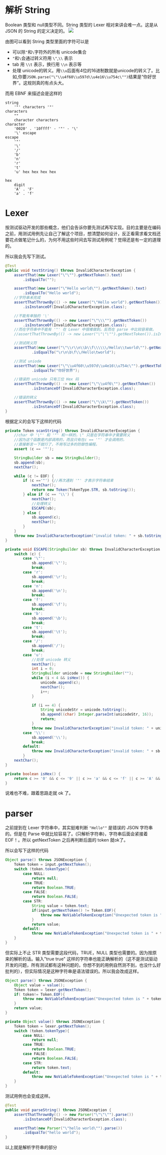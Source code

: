 # 解析 String

Boolean 类型和 null类型不同。String 类型的 Lexer 相对来讲会难一点。这是从 JSON 的 String 的定义决定的。
![](https://www.json.org/string.gif)

由图可以看到 String 类型里面的字符可以是
- 可以除`"`和`\`字符外的所有 unicode集合
- `"`和`\`会通过转义符用 `\"`,`\\` 表示
- tab 用 `\\t` 表示，换行用 `\\n` 表示等
- 处理 unicode的转义。用`\\u`后面有4位的16进制数就是unicode的转义了。比如,你要`JSON.parse("\"\\u4f60\\u597d\\u4e16\\u754c\"")`结果是“你好世界”。这规则真的有点头大。

而用 EBNF 来描述会是这样的
```
string
    '"' characters '"'
characters
    ""
    character characters
character
    '0020' . '10ffff' - '"' - '\'
    '\' escape
escape
    '"'
    '\'
    '/'
    'b'
    'n'
    'r'
    't'
    'u' hex hex hex hex

hex
    digit
    'A' . 'F'
    'a' . 'f'
```

# Lexer

按测试驱动开发的那些概念，他们会告诉你要先测试再写实现。目的主要是在编码之前，用测试用例先让自己了解这个项目，想清楚如何设计，反正看需求看文档还要花点做笔记什么的，为何不用这些时间去写测试用例呢？觉得还是有一定的道理的。

所以我会先写下测试。

```java
@Test
public void testString() throws InvalidCharacterException {
    assertThat(new Lexer("\"\"").getNextToken().text)
        .isEqualTo("");

    assertThat(new Lexer("\"Hello world\"").getNextToken().text)
        .isEqualTo("Hello world");
    //字符串未完成
    assertThatThrownBy(() -> new Lexer("\"Hello world").getNextToken())
        .isInstanceOf(InvalidCharacterException.class);

    //不能有单独的 '\'
    assertThatThrownBy(() -> new Lexer("\"\\\"").getNextToken())
        .isInstanceOf(InvalidCharacterException.class);
    //而在字符串中不能有 '"' 在 Lexer 中很难做到。反而在 parse 中比较容易做。
    //assertThatThrownBy(() -> new Lexer("\"\"\"").getNextToken()).isInstanceO(InvalidCharacterException.class);

    //测试转义符
    assertThat(new Lexer("\"\\r\\n\\b\\f\\\\\\/Hello\\tworld\"").getNextToken().text)
            .isEqualTo("\r\n\b\f\\/Hello\tworld");

    //测试 uniode
    assertThat(new Lexer("\"\\u4f60\\u597d\\u4e16\\u754c\"").getNextToken().text)
            .isEqualTo("你好世界");

    //错误的 unicode 只有三位 Hex 码
    assertThatThrownBy(() -> new Lexer("\"\\u4f6\"").getNextToken())
            .isInstanceOf(InvalidCharacterException.class);

    //错误的转义
    assertThatThrownBy(() -> new Lexer("\"\\k\"").getNextToken())
            .isInstanceOf(InvalidCharacterException.class);
}
```

根据定义的会写下这样的代码

```java
private Token scanString() throws InvalidCharacterException {
	//char 中 '\"' 和 '"' 和一样的，\" 只是在字符串中才需要转义
	//因为这个函数是内部调用的，而且只有在c == '"' 才会调用的，
	//直接断言一下就行了，不用写过多的防御性编程。
	assert (c == '"');

	StringBuilder sb = new StringBuilder();
	sb.append(sb);
	nextChar();

	while (c != EOF) {
		if (c =='"') {//再次遇到 '"' 才表示字符串结束
			nextChar();
			return new Token(TokenType.STR, sb.toString());
		} else if (c == '\\') {
			nextChar();
			//处理转义
			ESCAPE(sb);
		} else {
			sb.append(c);
			nextChar();
		}
	}
	throw new InvalidCharacterException("invalid token: " + sb.toString());
}

private void ESCAPE(StringBuilder sb) throws InvalidCharacterException {
	switch (c) {
		case '\"':
			sb.append('\"');
			break;
		case 'r':
			sb.append('\r');
			break;
		case 'n':
			sb.append('\n');
			break;
		case 'f':
			sb.append('\f');
			break;
		case 'b':
			sb.append('\b');
			break;
		case 't':
			sb.append('\t');
			break;
		case '/':
			sb.append('/');
			break;
		case 'u':
			//处理 unicode 转义
			nextChar();
			int i = 0;
			StringBuilder unicode = new StringBuilder("");
			while (i < 4 && isHex()) {
				unicode.append(c);
				nextChar();
				i++;
			}

	        if (i == 4) {
				String unicodeStr = unicode.toString();
				sb.append((char) Integer.parseInt(unicodeStr, 16));
				return;
			}
			throw new InvalidCharacterException("invalid token: " + unicode.toString());
		case '\\':
			sb.append('\\');
			break;
		default:
			throw new InvalidCharacterException("invalid token: " + sb.toString());
		}
	nextChar();
}

private boolean isHex() {
	return c >= '0' && c <= '9' || c >= 'a' && c <= 'f' || c >= 'A' && c <= 'F';
}
```

说难也不难，跟着思路走就 ok 了。


# parser

之前提到在 Lexer 字符串中，其实挺难判断 `"Hello""` 是错误的 JSON 字符串的。但是在 Parse 中就比较容易了。(只解析字符串)，字符串后面会紧接着 EOF！。所以 getNextToken 之后再判断后面的 token 就ok了。

所以会写下这样的代码

```java
Object parse() throws JSONException {
	Token token = input.getNextToken();
	switch (token.tokenType){
		case NULL:
			return null;
		case TRUE:
			return Boolean.TRUE;
		case FALSE:
			return Boolean.FALSE;
		case STR:
			String value = token.text;
			if(input.getNextToken() != Token.EOF){
				throw new NoViableTokenException("Unexpected token is " + token.tokenType);
			}
			return value;
		default:
			throw new NoViableTokenException("Unexpected token is " + token.tokenType);
	}
}
```

但实际上不止 STR 类型需要这段代码，TRUE，NULL 类型也需要的。因为按原来的解析的话。输入"true true" 这样的字符串也能正确解析的（这不是测试驱动开发的问题，所有测试都有这种问题的，你想不到的用例自然测不到，也没什么好批判的），但实际情况是这种字符串是语法错误的。所以我会改成这样。

```java
Object parse() throws JSONException {
	Object value = value();
	Token token = lexer.getNextToken();
	if( token!= Token.EOF){
		throw new NoViableTokenException("Unexpected token is " + token.tokenType);
	}
	return value;
}

private Object value() throws JSONException {
	Token token = lexer.getNextToken();
	switch (token.tokenType){
		case NULL:
			return null;
		case TRUE:
			return Boolean.TRUE;
		case FALSE:
			return Boolean.FALSE;
		case STR:
			return token.text;
		default:
			throw new NoViableTokenException("Unexpected token is " + token.tokenType);
	}
}
```

测试用例也会变成这样。

```java
@Test
public void parseString() throws JSONException {
	assertThatThrownBy(() -> new Parser("\"\"\"").parse())
		.isInstanceOf(InvalidCharacterException.class);

	assertThat(new Parser("\"hello world\"").parse())
		.isEqualTo("hello world");
}
```

以上就是解析字符串的部分
